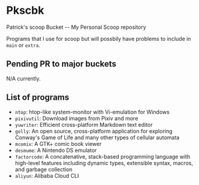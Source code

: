 # Pkscbk

Patrick's scoop Bucket -- My Personal Scoop repository

Programs that I use for scoop but will possbily have problems to include in `main` or `extra`.

## Pending PR to major buckets

N/A currently.

## List of programs

- `ntop`: htop-like system-monitor with Vi-emulation for Windows
- `pixivutil`: Download images from Pixiv and more
- `yuwriter`: Efficient cross-platform Markdown text editor
- `golly`: An open source, cross-platform application for exploring Conway's Game of Life and many other types of cellular automata
- `mcomix`: A GTK+ comic book viewer
- `desmume`: A Nintendo DS emulator
- `factorcode`: A concatenative, stack-based programming language with high-level features including dynamic types, extensible syntax, macros, and garbage collection
- `aliyun`: Alibaba Cloud CLI
